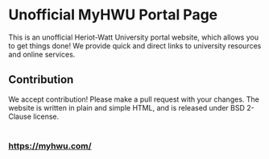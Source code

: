 # Unofficial MyHWU Portal Page

This is an unofficial Heriot-Watt University portal website, which allows you
to get things done! We provide quick and direct links to university resources
and online services.

## Contribution

We accept contribution! Please make a pull request with your changes. The
website is written in plain and simple HTML, and is released under BSD 2-Clause
license.
<br><br>

### https://myhwu.com/
